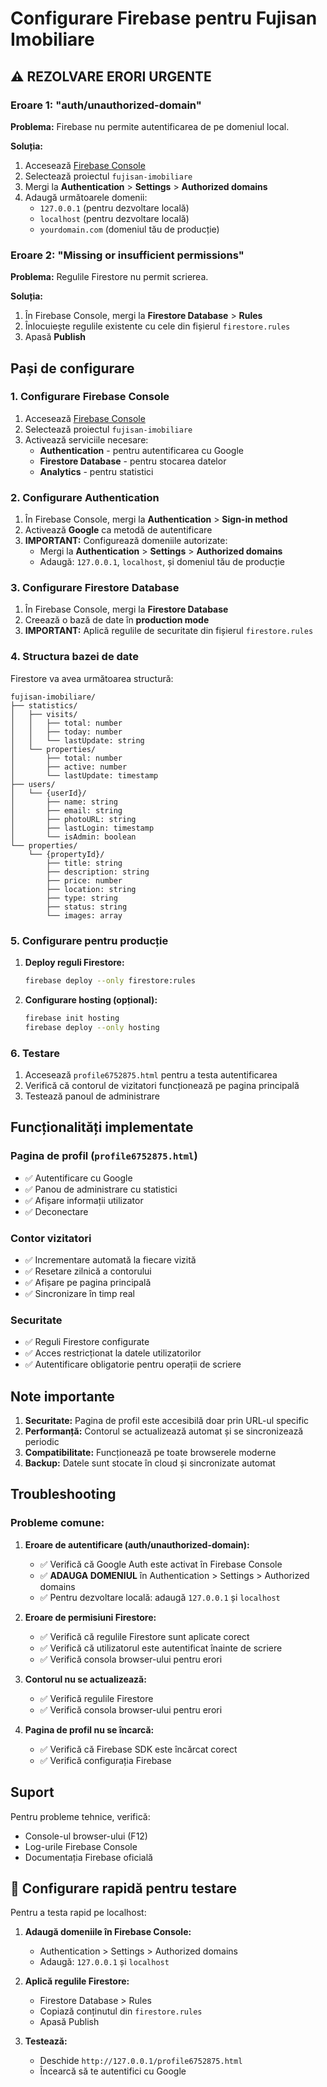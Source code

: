 # Configurare Firebase pentru Fujisan Imobiliare

## ⚠️ REZOLVARE ERORI URGENTE

### Eroare 1: "auth/unauthorized-domain"

**Problema:** Firebase nu permite autentificarea de pe domeniul local.

**Soluția:**
1. Accesează [Firebase Console](https://console.firebase.google.com/)
2. Selectează proiectul `fujisan-imobiliare`
3. Mergi la **Authentication** > **Settings** > **Authorized domains**
4. Adaugă următoarele domenii:
   - `127.0.0.1` (pentru dezvoltare locală)
   - `localhost` (pentru dezvoltare locală)
   - `yourdomain.com` (domeniul tău de producție)

### Eroare 2: "Missing or insufficient permissions"

**Problema:** Regulile Firestore nu permit scrierea.

**Soluția:**
1. În Firebase Console, mergi la **Firestore Database** > **Rules**
2. Înlocuiește regulile existente cu cele din fișierul `firestore.rules`
3. Apasă **Publish**

## Pași de configurare

### 1. Configurare Firebase Console

1. Accesează [Firebase Console](https://console.firebase.google.com/)
2. Selectează proiectul `fujisan-imobiliare`
3. Activează serviciile necesare:
   - **Authentication** - pentru autentificarea cu Google
   - **Firestore Database** - pentru stocarea datelor
   - **Analytics** - pentru statistici

### 2. Configurare Authentication

1. În Firebase Console, mergi la **Authentication** > **Sign-in method**
2. Activează **Google** ca metodă de autentificare
3. **IMPORTANT:** Configurează domeniile autorizate:
   - Mergi la **Authentication** > **Settings** > **Authorized domains**
   - Adaugă: `127.0.0.1`, `localhost`, și domeniul tău de producție

### 3. Configurare Firestore Database

1. În Firebase Console, mergi la **Firestore Database**
2. Creează o bază de date în **production mode**
3. **IMPORTANT:** Aplică regulile de securitate din fișierul `firestore.rules`

### 4. Structura bazei de date

Firestore va avea următoarea structură:

```
fujisan-imobiliare/
├── statistics/
│   ├── visits/
│   │   ├── total: number
│   │   ├── today: number
│   │   └── lastUpdate: string
│   └── properties/
│       ├── total: number
│       ├── active: number
│       └── lastUpdate: timestamp
├── users/
│   └── {userId}/
│       ├── name: string
│       ├── email: string
│       ├── photoURL: string
│       ├── lastLogin: timestamp
│       └── isAdmin: boolean
└── properties/
    └── {propertyId}/
        ├── title: string
        ├── description: string
        ├── price: number
        ├── location: string
        ├── type: string
        ├── status: string
        └── images: array
```

### 5. Configurare pentru producție

1. **Deploy reguli Firestore:**
   ```bash
   firebase deploy --only firestore:rules
   ```

2. **Configurare hosting (opțional):**
   ```bash
   firebase init hosting
   firebase deploy --only hosting
   ```

### 6. Testare

1. Accesează `profile6752875.html` pentru a testa autentificarea
2. Verifică că contorul de vizitatori funcționează pe pagina principală
3. Testează panoul de administrare

## Funcționalități implementate

### Pagina de profil (`profile6752875.html`)
- ✅ Autentificare cu Google
- ✅ Panou de administrare cu statistici
- ✅ Afișare informații utilizator
- ✅ Deconectare

### Contor vizitatori
- ✅ Incrementare automată la fiecare vizită
- ✅ Resetare zilnică a contorului
- ✅ Afișare pe pagina principală
- ✅ Sincronizare în timp real

### Securitate
- ✅ Reguli Firestore configurate
- ✅ Acces restricționat la datele utilizatorilor
- ✅ Autentificare obligatorie pentru operații de scriere

## Note importante

1. **Securitate:** Pagina de profil este accesibilă doar prin URL-ul specific
2. **Performanță:** Contorul se actualizează automat și se sincronizează periodic
3. **Compatibilitate:** Funcționează pe toate browserele moderne
4. **Backup:** Datele sunt stocate în cloud și sincronizate automat

## Troubleshooting

### Probleme comune:

1. **Eroare de autentificare (auth/unauthorized-domain):**
   - ✅ Verifică că Google Auth este activat în Firebase Console
   - ✅ **ADAUGA DOMENIUL** în Authentication > Settings > Authorized domains
   - ✅ Pentru dezvoltare locală: adaugă `127.0.0.1` și `localhost`

2. **Eroare de permisiuni Firestore:**
   - ✅ Verifică că regulile Firestore sunt aplicate corect
   - ✅ Verifică că utilizatorul este autentificat înainte de scriere
   - ✅ Verifică consola browser-ului pentru erori

3. **Contorul nu se actualizează:**
   - ✅ Verifică regulile Firestore
   - ✅ Verifică consola browser-ului pentru erori

4. **Pagina de profil nu se încarcă:**
   - ✅ Verifică că Firebase SDK este încărcat corect
   - ✅ Verifică configurația Firebase

## Suport

Pentru probleme tehnice, verifică:
- Console-ul browser-ului (F12)
- Log-urile Firebase Console
- Documentația Firebase oficială

## 🔧 Configurare rapidă pentru testare

Pentru a testa rapid pe localhost:

1. **Adaugă domeniile în Firebase Console:**
   - Authentication > Settings > Authorized domains
   - Adaugă: `127.0.0.1` și `localhost`

2. **Aplică regulile Firestore:**
   - Firestore Database > Rules
   - Copiază conținutul din `firestore.rules`
   - Apasă Publish

3. **Testează:**
   - Deschide `http://127.0.0.1/profile6752875.html`
   - Încearcă să te autentifici cu Google 
